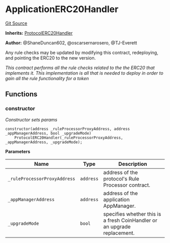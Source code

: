 # ApplicationERC20Handler
[Git Source](https://github.com/thrackle-io/Tron_Internal/blob/1967bc8c4a91d28c4a17e06555cea67921b90fa3/src/example/ApplicationERC20Handler.sol)

**Inherits:**
[ProtocolERC20Handler](/src/token/ProtocolERC20Handler.sol/contract.ProtocolERC20Handler.md)

**Author:**
@ShaneDuncan602, @oscarsernarosero, @TJ-Everett

Any rule checks may be updated by modifying this contract, redeploying, and pointing the ERC20 to the new version.

*This contract performs all the rule checks related to the the ERC20 that implements it. This implementation is all that is needed
to deploy in order to gain all the rule functionality for a token*


## Functions
### constructor

*Constructor sets params*


```solidity
constructor(address _ruleProcessorProxyAddress, address _appManagerAddress, bool _upgradeMode)
    ProtocolERC20Handler(_ruleProcessorProxyAddress, _appManagerAddress, _upgradeMode);
```
**Parameters**

|Name|Type|Description|
|----|----|-----------|
|`_ruleProcessorProxyAddress`|`address`|address of the protocol's Rule Processor contract.|
|`_appManagerAddress`|`address`|address of the application AppManager.|
|`_upgradeMode`|`bool`|specifies whether this is a fresh CoinHandler or an upgrade replacement.|



